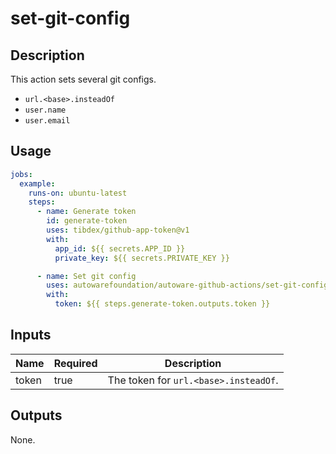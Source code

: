 # set-git-config

## Description

This action sets several git configs.

- `url.<base>.insteadOf`
- `user.name`
- `user.email`

## Usage

```yaml
jobs:
  example:
    runs-on: ubuntu-latest
    steps:
      - name: Generate token
        id: generate-token
        uses: tibdex/github-app-token@v1
        with:
          app_id: ${{ secrets.APP_ID }}
          private_key: ${{ secrets.PRIVATE_KEY }}

      - name: Set git config
        uses: autowarefoundation/autoware-github-actions/set-git-config@v1
        with:
          token: ${{ steps.generate-token.outputs.token }}
```

## Inputs

| Name  | Required | Description                           |
| ----- | -------- | ------------------------------------- |
| token | true     | The token for `url.<base>.insteadOf`. |

## Outputs

None.
